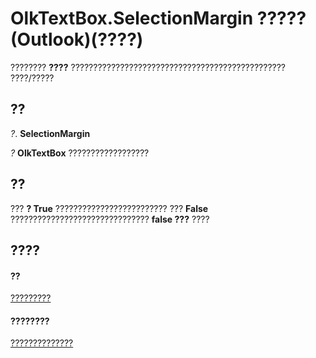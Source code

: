 
# OlkTextBox.SelectionMargin ????? (Outlook)(????)

???????? **????** ???????????????????????????????????????????????? ????/?????


## ??

 _?_. **SelectionMargin**

 _?_ **OlkTextBox** ??????????????????


## ??

??? **? True** ????????????????????????? ??? **False** ??????????????????????????????? **false ???** ????


## ????


#### ??


[?????????](8c9438bf-e20a-2f70-90ac-097cf09594ca.md)
#### ????????


[??????????????](http://msdn.microsoft.com/library/f4a5f9ea-15f7-164e-d7ca-77a0842105c8%28Office.15%29.aspx)